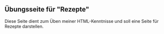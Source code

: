 ## Übungsseite für "Rezepte"

Diese Seite dient zum Üben meiner HTML-Kenntnisse und soll eine Seite für Rezepte darstellen.